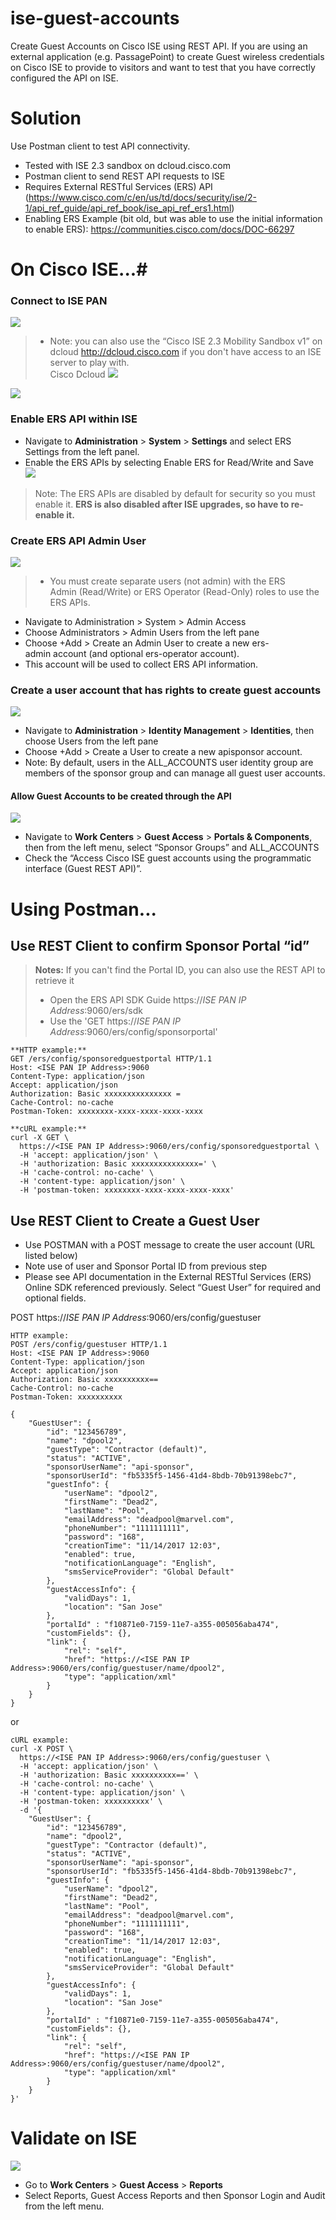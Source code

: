 # ise-guest-accounts
Create Guest Accounts on Cisco ISE using REST API.  If you are using an external application (e.g. PassagePoint) to create Guest wireless credentials on Cisco ISE to provide to visitors and want to test that you have correctly configured the API on ISE.

# Solution #
Use Postman client to test API connectivity.

- Tested with ISE 2.3 sandbox on dcloud.cisco.com
- Postman client to send REST API requests to ISE
- Requires External RESTful Services (ERS) API (https://www.cisco.com/c/en/us/td/docs/security/ise/2-1/api_ref_guide/api_ref_book/ise_api_ref_ers1.html)
- Enabling ERS Example (bit old, but was able to use the initial information to enable ERS): https://communities.cisco.com/docs/DOC-66297


# On Cisco ISE...#
### Connect to ISE PAN ###
![](/images/ise-pan.png)


>- Note: you can also use the “Cisco ISE 2.3 Mobility Sandbox v1” on dcloud http://dcloud.cisco.com if you don't have access to an ISE server to play with.  
Cisco Dcloud
![](/images/dcloud.png)

![](/images/dcloud-ise-sandbox.png)



### Enable ERS API within ISE ###
- Navigate to **Administration** > **System** > **Settings** and select ERS Settings from the left panel.
- Enable the ERS APIs by selecting Enable ERS for Read/Write and Save
![](/images/ise-enable-ers.png)

>Note: The ERS APIs are disabled by default for security so you must enable it.
>**ERS is also disabled after ISE upgrades, so have to re-enable it.**


### Create ERS API Admin User ###
![](/images/ise-ers-admin.png)
>- You must create separate users (not admin) with the ERS Admin (Read/Write) or ERS Operator (Read-Only) roles to use the ERS APIs.

- Navigate to Administration > System > Admin Access
- Choose Administrators > Admin Users from the left pane
- Choose +Add > Create an Admin User to create a new ers-admin account (and optional ers-operator account).
- This account will be used to collect ERS API information.


### Create a user account that has rights to create guest accounts ###
![](/images/ise-api-user.png)
- Navigate to **Administration** > **Identity Management** > **Identities**, then choose Users from the left pane
- Choose +Add > Create a User to create a new apisponsor account.
- Note: By default, users in the ALL_ACCOUNTS user identity group are members of the sponsor group and can manage all guest user accounts.


#### Allow Guest Accounts to be created through the API ###
![](/images/ise-enable-api.png)
- Navigate to **Work Centers** > **Guest Access** > **Portals & Components**, then from the left menu, select “Sponsor Groups” and ALL_ACCOUNTS
- Check the “Access Cisco ISE guest accounts using the programmatic interface (Guest REST API)”.


# Using Postman... # 
## Use REST Client to confirm Sponsor Portal “id” ##

>**Notes:**
>If you can't find the Portal ID, you can also use the REST API to retrieve it
>- Open the ERS API SDK Guide https://_ISE PAN IP Address_:9060/ers/sdk
>- Use the 'GET https://_ISE PAN IP Address_:9060/ers/config/sponsorportal' 

```
**HTTP example:**
GET /ers/config/sponsoredguestportal HTTP/1.1
Host: <ISE PAN IP Address>:9060
Content-Type: application/json
Accept: application/json
Authorization: Basic xxxxxxxxxxxxxxx =
Cache-Control: no-cache
Postman-Token: xxxxxxxx-xxxx-xxxx-xxxx-xxxx
```

```
**cURL example:**
curl -X GET \
  https://<ISE PAN IP Address>:9060/ers/config/sponsoredguestportal \
  -H 'accept: application/json' \
  -H 'authorization: Basic xxxxxxxxxxxxxxx=' \
  -H 'cache-control: no-cache' \
  -H 'content-type: application/json' \
  -H 'postman-token: xxxxxxxx-xxxx-xxxx-xxxx-xxxx'
```

## Use REST Client to Create a Guest User ##

- Use POSTMAN with a POST message to create the user account (URL listed below)   
- Note use of user and Sponsor Portal ID from previous step
- Please see API documentation in the External RESTful Services (ERS) Online SDK referenced previously. Select “Guest User” for required and optional fields.

POST https://_ISE PAN IP Address_:9060/ers/config/guestuser
  
```
HTTP example:
POST /ers/config/guestuser HTTP/1.1
Host: <ISE PAN IP Address>:9060
Content-Type: application/json
Accept: application/json
Authorization: Basic xxxxxxxxxx==
Cache-Control: no-cache
Postman-Token: xxxxxxxxxx

{
    "GuestUser": {
        "id": "123456789",
        "name": "dpool2",
        "guestType": "Contractor (default)",
        "status": "ACTIVE",
        "sponsorUserName": "api-sponsor",
		"sponsorUserId": "fb5335f5-1456-41d4-8bdb-70b91398ebc7",
        "guestInfo": {
            "userName": "dpool2",
            "firstName": "Dead2",
            "lastName": "Pool",
            "emailAddress": "deadpool@marvel.com",
            "phoneNumber": "1111111111",
            "password": "168",
            "creationTime": "11/14/2017 12:03",
            "enabled": true,
            "notificationLanguage": "English",
            "smsServiceProvider": "Global Default"
        },
        "guestAccessInfo": {
            "validDays": 1,
            "location": "San Jose"
        },
        "portalId" : "f10871e0-7159-11e7-a355-005056aba474",
        "customFields": {},
        "link": {
            "rel": "self",
            "href": "https://<ISE PAN IP Address>:9060/ers/config/guestuser/name/dpool2",
            "type": "application/xml"
        }
    }
}
```

or 

```
cURL example:
curl -X POST \
  https://<ISE PAN IP Address>:9060/ers/config/guestuser \
  -H 'accept: application/json' \
  -H 'authorization: Basic xxxxxxxxxx==' \
  -H 'cache-control: no-cache' \
  -H 'content-type: application/json' \
  -H 'postman-token: xxxxxxxxxx' \
  -d '{
    "GuestUser": {
        "id": "123456789",
        "name": "dpool2",
        "guestType": "Contractor (default)",
        "status": "ACTIVE",
        "sponsorUserName": "api-sponsor",
		"sponsorUserId": "fb5335f5-1456-41d4-8bdb-70b91398ebc7",
        "guestInfo": {
            "userName": "dpool2",
            "firstName": "Dead2",
            "lastName": "Pool",
            "emailAddress": "deadpool@marvel.com",
            "phoneNumber": "1111111111",
            "password": "168",
            "creationTime": "11/14/2017 12:03",
            "enabled": true,
            "notificationLanguage": "English",
            "smsServiceProvider": "Global Default"
        },
        "guestAccessInfo": {
            "validDays": 1,
            "location": "San Jose"
        },
        "portalId" : "f10871e0-7159-11e7-a355-005056aba474",
        "customFields": {},
        "link": {
            "rel": "self",
            "href": "https://<ISE PAN IP Address>:9060/ers/config/guestuser/name/dpool2",
            "type": "application/xml"
        }
    }
}'
```

# Validate on ISE #
![](/images/ise-guest-validation.png)
- Go to **Work Centers** > **Guest Access** > **Reports**
- Select Reports, Guest Access Reports and then Sponsor Login and Audit from the left menu.

